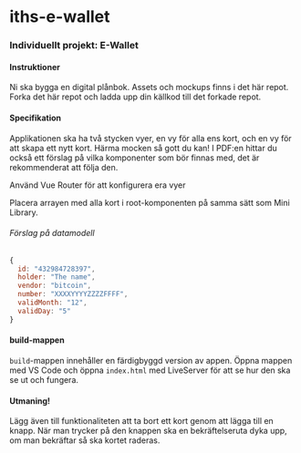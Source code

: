 # iths-e-wallet

### Individuellt projekt: E-Wallet

#### Instruktioner

Ni ska bygga en digital plånbok. Assets och mockups finns i det här repot.
Forka det här repot och ladda upp din källkod till det forkade repot.

#### Specifikation

Applikationen ska ha två stycken vyer, en vy för alla ens kort, och en vy för att skapa ett nytt kort. Härma mocken så gott du kan!
I PDF:en hittar du också ett förslag på vilka komponenter som bör finnas med, det är rekommenderat att följa den.

Använd Vue Router för att konfigurera era vyer

Placera arrayen med alla kort i root-komponenten på samma sätt som Mini Library.

###### Förslag på datamodell

```js
{
  id: "432984728397",
  holder: "The name",
  vendor: "bitcoin",
  number: "XXXXYYYYZZZZFFFF",
  validMonth: "12",
  validDay: "5"
}
```

#### build-mappen
`build`-mappen innehåller en färdigbyggd version av appen. Öppna mappen med VS Code och öppna `index.html` med LiveServer för att se hur den ska se ut och fungera.


#### Utmaning!
Lägg även till funktionaliteten att ta bort ett kort genom att lägga till en knapp.
När man trycker på den knappen ska en bekräftelseruta dyka upp, om man bekräftar så ska kortet raderas.
